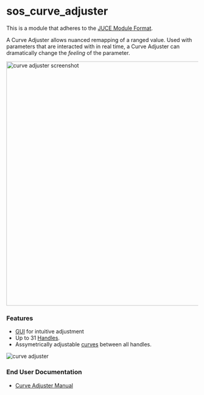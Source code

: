 # sos_curve_adjuster

This is a module that adheres to the [JUCE Module Format](https://github.com/juce-framework/JUCE/blob/master/docs/JUCE%20Module%20Format.md). 

A Curve Adjuster allows nuanced remapping of a ranged value. Used with parameters that are interacted with in real time, a Curve Adjuster can dramatically change the *feeling* of the parameter. 

<img width="641" alt="curve adjuster screenshot" src="https://github.com/MasonSelf/sos_curve_adjuster/assets/55724853/f2cbdcdc-cae9-4563-9442-1a582e99b0d9">


### Features
* [GUI](https://github.com/MasonSelf/sos_curve_adjuster/blob/main/CurveAdjuster_SOS/CurveAdjusterEditor.h) for intuitive adjustment
* Up to 31 [Handles](https://github.com/MasonSelf/sos_curve_adjuster/blob/main/CurveAdjuster_SOS/IAdjusterHandle.h).
* Assymetrically adjustable [curves](https://github.com/MasonSelf/sos_curve_adjuster/blob/main/CurveAdjuster_SOS/Connector.h) between all handles.
  
![curve adjuster](https://github.com/MasonSelf/sos_curve_adjuster/assets/55724853/576cd1d3-fce7-4e29-9a6b-462f67c1c1f6)


### End User Documentation
* [Curve Adjuster Manual](https://www.masonself.com/curve-adjuster-manual) 
